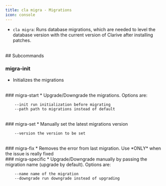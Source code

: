 ```yaml
---
title: cla migra - Migrations
icon: console
---
```

* `cla migra`: Runs database migrations, which are needed to level the database version with the current version of Clarive after installing patches. 

<br />
## Subcommands
<br />

### migra-init
* Initializes the migrations

<br />
### migra-start
* Upgrade/Downgrade the migrations. Options are:
            
        --init run initialization before migrating
        --path path to migrations instead of default

<br />
### migra-set
* Manually set the latest migrations version
            
        --version the version to be set


<br />
### migra-fix
* Removes the error from last migration. Use *ONLY* when the issue is really
fixed

<br />
### migra-specific
* Upgrade/Downgrade manually by passing the migration name (upgrade by
default). Options are:
            
        --name name of the migration
        --downgrade run downgrade instead of upgrading



     
